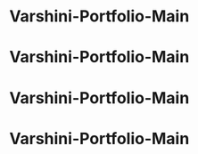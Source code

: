 # Varshini-Portfolio-Main
# Varshini-Portfolio-Main
# Varshini-Portfolio-Main
# Varshini-Portfolio-Main
